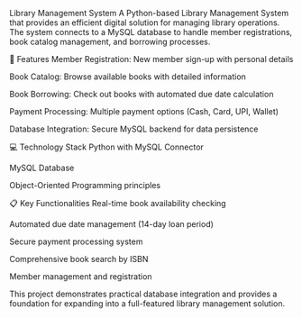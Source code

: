 Library Management System
A Python-based Library Management System that provides an efficient digital solution for managing library operations. The system connects to a MySQL database to handle member registrations, book catalog management, and borrowing processes.

🚀 Features
Member Registration: New member sign-up with personal details

Book Catalog: Browse available books with detailed information

Book Borrowing: Check out books with automated due date calculation

Payment Processing: Multiple payment options (Cash, Card, UPI, Wallet)

Database Integration: Secure MySQL backend for data persistence

💻 Technology Stack
Python with MySQL Connector

MySQL Database

Object-Oriented Programming principles

📋 Key Functionalities
Real-time book availability checking

Automated due date management (14-day loan period)

Secure payment processing system

Comprehensive book search by ISBN

Member management and registration

This project demonstrates practical database integration and provides a foundation for expanding into a full-featured library management solution.


